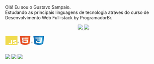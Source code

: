 Olá! Eu sou o Gustavo Sampaio. <br>
Estudando as principais linguagens de tecnologia atráves do curso de Desenvolvimento  Web Full-stack by ProgramadorBr.

<div align="center">
  <a href="https://github.com/gusttavosampaio">
  <img height="180em" src="https://github-readme-stats.vercel.app/api?username=gusttavosampaio&show_icons=true&theme=algolia&include_all_commits=true&count_private=true" style="max-width:"100%";>
  <img height="120em" src="https://github-readme-stats.vercel.app/api/top-langs/?username=gusttavosampaio&layout=compact&langs_count=7&theme=algolia" style="max-width:"100%";>
</div>
<div style="display: inline_block"><br>
  <img align="center" alt="gus-Js" height="30" width="40" src="https://raw.githubusercontent.com/devicons/devicon/master/icons/javascript/javascript-plain.svg">
  <img align="center" alt="gus-HTML" height="30" width="40" src="https://raw.githubusercontent.com/devicons/devicon/master/icons/html5/html5-original.svg">
  <img align="center" alt="gus-CSS" height="30" width="40" src="https://raw.githubusercontent.com/devicons/devicon/master/icons/css3/css3-original.svg">
</div>

##

<div> 
  <a href="https://www.linkedin.com/in/gustavocsampaio/" target="_blank"><img src="https://img.shields.io/badge/-LinkedIn-%230077B5?style=for-the-badge&logo=linkedin&logoColor=white" target="_blank"></a> 
  <a href = "mailto:gustavo@gustavocs.com"><img src="https://img.shields.io/badge/-Gmail-%23333?style=for-the-badge&logo=gmail&logoColor=white" target="_blank"></a>
  <a href="https://instagram.com/tavodsampaio/" target="_blank"><img src="https://img.shields.io/badge/-Instagram-%23E4405F?style=for-the-badge&logo=instagram&logoColor=white" target="_blank"></a>
 </div>
